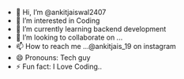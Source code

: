- 👋 Hi, I’m @ankitjaiswal2407
- 👀 I’m interested in Coding
- 🌱 I’m currently learning backend development
- 💞️ I’m looking to collaborate on ...
- 📫 How to reach me ...@ankitjais_19 on instagram
- 😄 Pronouns: Tech guy
- ⚡ Fun fact: I Love Coding..

<!---
ankitjaiswal2407/ankitjaiswal2407 is a ✨ special ✨ repository because its `README.md` (this file) appears on your GitHub profile.
You can click the Preview link to take a look at your changes.
--->
